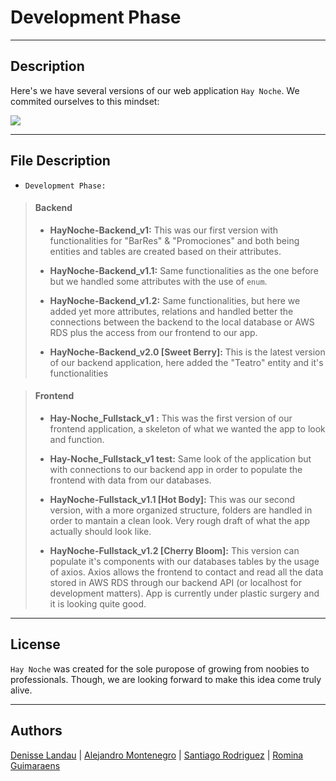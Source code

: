 # Development Phase

---

## Description

Here's we have several versions of our web application `Hay Noche`. We commited ourselves to this mindset:

![](https://blog.crisp.se/wp-content/uploads/2016/01/Making-sense-of-MVP-.jpg)

---
## File Description

- `Development Phase:`
> #### Backend
> - **HayNoche-Backend_v1:** This was our first version with functionalities for "BarRes" & "Promociones" and both being entities and tables are created based on their attributes.
>
>
> - **HayNoche-Backend_v1.1:** Same functionalities as the one before but we handled some attributes with the use of `enum`.
>
>
> - **HayNoche-Backend_v1.2:** Same functionalities, but here we added yet more attributes, relations and handled better the connections between the backend to the local database or AWS RDS plus the access from our frontend to our app.
>
>
> - **HayNoche-Backend_v2.0 [Sweet Berry]:** This is the latest version of our backend application, here added the "Teatro" entity and it's functionalities

> #### Frontend
> - **Hay-Noche_Fullstack_v1 :** This was the first version of our frontend application, a skeleton of what we wanted the app to look and function.
>
>
> - **Hay-Noche_Fullstack_v1 test:** Same look of the application but with connections to our backend app in order to populate the frontend with data from our databases.
>
>
> - **HayNoche-Fullstack_v1.1 [Hot Body]:** This was our second version, with a more organized structure, folders are handled in order to mantain a clean look. Very rough draft of what the app actually should look like.
>
>
> - **HayNoche-Fullstack_v1.2 [Cherry Bloom]:** This version can populate it's components with our databases tables by the usage of axios. Axios allows the frontend to contact and read all the data stored in AWS RDS through our backend API (or localhost for development matters). App is currently under plastic surgery and it is looking quite good.

---
## License
`Hay Noche` was created for the sole puropose of growing from noobies to professionals. Though, we are looking forward to make this idea come truly alive.

----

## Authors

[Denisse Landau](https://www.linkedin.com/in/denisselandau/) |
[Alejandro Montenegro](https://www.linkedin.com/in/alejandro-montenegro-505233184/) |
[Santiago Rodriguez](https://www.linkedin.com/in/santiago-rodriguez-a1901b246/) | [Romina Guimaraens](https://www.linkedin.com/in/romina-guimaraens-465992238/)
